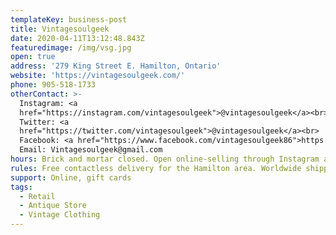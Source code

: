 ```yaml
---
templateKey: business-post
title: Vintagesoulgeek
date: 2020-04-11T13:12:48.843Z
featuredimage: /img/vsg.jpg
open: true
address: '279 King Street E. Hamilton, Ontario'
website: 'https://vintagesoulgeek.com/'
phone: 905-518-1733
otherContact: >-
  Instagram: <a
  href="https://instagram.com/vintagesoulgeek">@vintagesoulgeek</a><br>
  Twitter: <a
  href="https://twitter.com/vintagesoulgeek">@vintagesoulgeek</a><br>
  Facebook: <a href="https://www.facebook.com/vintagesoulgeek86">https://www.facebook.com/vintagesoulgeek86</a><br>
  Email: Vintagesoulgeek@gmail.com
hours: Brick and mortar closed. Open online-selling through Instagram and <a href="https://www.etsy.com/shop/vintagesoulgeek">Etsy</a>
rules: Free contactless delivery for the Hamilton area. Worldwide shipping available
support: Online, gift cards
tags:
  - Retail
  - Antique Store
  - Vintage Clothing
---
```

